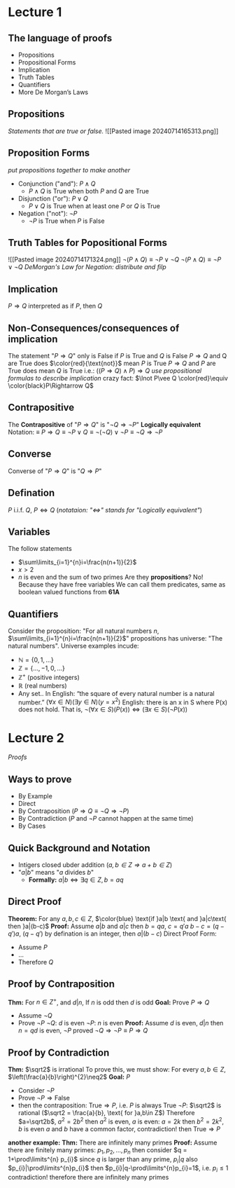 # Lecture 1
## The language of proofs
- Propositions
- Propositional Forms
- Implication
- Truth Tables
- Quantifiers
- More De Morgan’s Laws

## Propositions
*Statements that are true or false.*
![[Pasted image 20240714165313.png]]

## Proposition Forms
*put propositions together to make another*
- Conjunction ("and"): $P\wedge Q$
	- $P\wedge Q$ is True when both $P$ and $Q$ are True
- Disjunction ("or"): $P\vee Q$
	- $P\vee Q$ is True when at least one $P$ or $Q$ is True
- Negation ("not"): $\lnot P$
	- $\lnot P$ is True when $P$ is False

## Truth Tables for Popositional Forms
![[Pasted image 20240714171324.png]]
$\lnot(P\wedge Q)\equiv \lnot P\vee\lnot Q$
$\lnot(P\wedge Q)\equiv \lnot P\vee\lnot Q$ *DeMorgan's Law for Negation: distribute and filp*

## Implication
$P\Rightarrow Q$ interpreted as
if $P$, then $Q$

## Non-Consequences/consequences of implication
The statement "$P\Rightarrow Q$"
only is False if $P$ is True and $Q$ is False
$P\Rightarrow Q$ and Q are True does $\color{red}{\text{not}}$ mean $P$ is True
$P\Rightarrow Q$ and $P$ are True does mean $Q$ is True
i.e.: $((P\Rightarrow Q)\wedge P)\Rightarrow Q$ *use propositional formulas to describe implication*
crazy fact: $\lnot P\vee Q \color{red}\equiv \color{black}P\Rightarrow Q$

## Contrapositive
The **Contrapositive** of "$P\Rightarrow Q$" is "$\lnot Q\Rightarrow \lnot P$"
**Logically equivalent** Notation: $\equiv$
$P\Rightarrow Q\equiv \lnot P\vee Q\equiv \lnot(\lnot Q)\vee \lnot P\equiv \lnot Q\Rightarrow \lnot P$


## Converse
Converse of "$P\Rightarrow Q$" is "$Q\Rightarrow P$"

## Defination
$P$ i.i.f. $Q$, $P\Longleftrightarrow Q$ (*notataion: "$\Longleftrightarrow$" stands for "Logically equivalent"*)

## Variables
The follow statements
- $\sum\limits_{i=1}^{n}i=\frac{n(n+1)}{2}$
- $x>2$
- $n$ is even and the sum of two primes
Are they **propositions**?
No! Because they have free variables
We can call them predicates, same as boolean valued functions from **61A**

## Quantifiers
Consider the proposition: "For all natural numbers $n$, $\sum\limits_{i=1}^{n}i=\frac{n(n+1)}{2}$"
propositions has universe: "The natural numbers".
Universe examples incude:
- $\mathbb{N}=\{0,1,...\}$
- $\mathbb{Z}=\{...,-1,0,...\}$
- $\mathbb{Z^{+}}$ (positive integers)
- $\mathbb{R}$ (real numbers)
- Any set..
In English: “the square of every natural number is a natural number.”
$(\forall x \in N)(\exists y\in N)(y=x^{2})$
English: there is an x in S where P(x) does not hold. That is,
$\lnot(\forall x\in S)(P(x))\Longleftrightarrow(\exists x\in S)(\lnot P(x))$

# Lecture 2
*Proofs*
## Ways to prove
- By Example
- Direct
- By Contraposition ($P\Longrightarrow Q\equiv\lnot Q\Longrightarrow\lnot P$)
- By Contradiction ($P \text{ and } \lnot P$ cannot happen at the same time)
- By Cases

## Quick Background and Notation
- Intigers closed ubder addition (*$a,b\in Z\Longrightarrow a+b\in Z$*)
- "$a|b$" means "$a$ divides $b$"
	- **Formally:** $a|b\Longleftrightarrow \exists q\in Z, b=aq$

## Direct Proof
**Theorem:** For any $a,b,c\in Z$, $\color{blue} \text{if }a|b \text{ and }a|c\text{ then }a|(b-c)$
**Proof:** Assume $a|b$ and $a|c$
then $b = qa$, $c = q'a$
$b-c = (q-q')a$, $(q-q')$ by defination is an integer, then
$a|(b-c)$
Direct Proof Form:
- Assume $P$
- ...
- Therefore $Q$

## Proof by Contraposition
**Thm:** For $n\in Z^{+}$, and $d|n$, If $n$ is odd then $d$ is odd
**Goal:** Prove $P\Longrightarrow Q$
- Assume $\lnot Q$
- Prove $\lnot P$
$\lnot Q:$ $d$ is even
$\lnot P:$ $n$ is even
**Proof:** Assume $d$ is even, $d|n$
then $n = qd$ is even, $\lnot P$ proved
$\lnot Q\Longrightarrow\lnot P\equiv P\Longrightarrow Q$

## Proof by Contradiction
**Thm:** $\sqrt2$ is irrational
To prove this, we must show: For every $a,b\in Z$, $\left(\frac{a}{b}\right)^{2}\neq2$
**Goal:** $P$
- Consider $\lnot P$
- Prove $\lnot P\Longrightarrow \text{False}$
- then the contraposition: $\text{True}\Longrightarrow P$, i.e. $P$ is always True
$\lnot P:$ $\sqrt2$ is rational ($\sqrt2 = \frac{a}{b}, \text{ for }a,b\in Z$)
Therefore $a=\sqrt2b$, $a^{2}=2b^{2}$
then $a^{2}$ is even, $a$ is even: $a=2k$
then $b^{2}=2k^{2}$, $b$ is even
$a$ and $b$ have a common factor, contradiction!
then $\text{True}\Longrightarrow P$

**another example:**
**Thm:** There are infinitely many primes
**Proof:**
Assume there are finitely many primes: $p_{1},p_{2}, ...,p_{n}$
then consider $q = 1+\prod\limits^{n} p_{i}$
since $q$ is larger than any prime, $p_{i}|q$
also $p_{i}|\prod\limits^{n}p_{i}$
then $p_{i}|q-\prod\limits^{n}p_{i}=1$, i.e. $p_{i}\leq1$ contradiction!
therefore there are infinitely many primes


